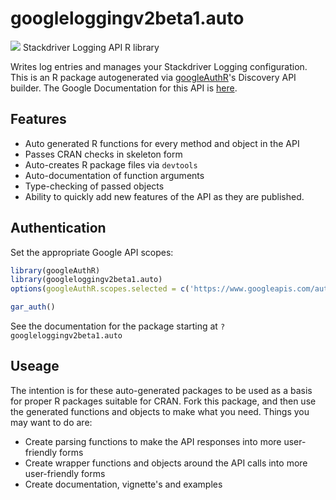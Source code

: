 # googleloggingv2beta1.auto
![](http://www.google.com/images/icons/product/search-32.gif)
Stackdriver Logging API R library

Writes log entries and manages your Stackdriver Logging configuration.
This is an R package autogenerated via [googleAuthR](http://code.markedmondson.me/googleAuthR)'s Discovery API builder. 
The Google Documentation for this API is [here](https://cloud.google.com/logging/docs/).

## Features 
 * Auto generated R functions for every method and object in the API
 * Passes CRAN checks in skeleton form
 * Auto-creates R package files via `devtools`
 * Auto-documentation of function arguments
 * Type-checking of passed objects
 * Ability to quickly add new features of the API as they are published.

## Authentication
Set the appropriate Google API scopes:

```r
library(googleAuthR)
library(googleloggingv2beta1.auto)
options(googleAuthR.scopes.selected = c('https://www.googleapis.com/auth/cloud-platform.read-only', 'https://www.googleapis.com/auth/logging.admin', 'https://www.googleapis.com/auth/logging.read', 'https://www.googleapis.com/auth/logging.write', 'https://www.googleapis.com/auth/cloud-platform'))

gar_auth()
```
 See the documentation for the package starting at `?googleloggingv2beta1.auto`
## Useage
The intention is for these auto-generated packages to be used as a basis for proper R packages suitable for CRAN.
Fork this package, and then use the generated functions and objects to make what you need.
Things you may want to do are:
* Create parsing functions to make the API responses into more user-friendly forms
* Create wrapper functions and objects around the API calls into more user-friendly forms
* Create documentation, vignette's and examples

